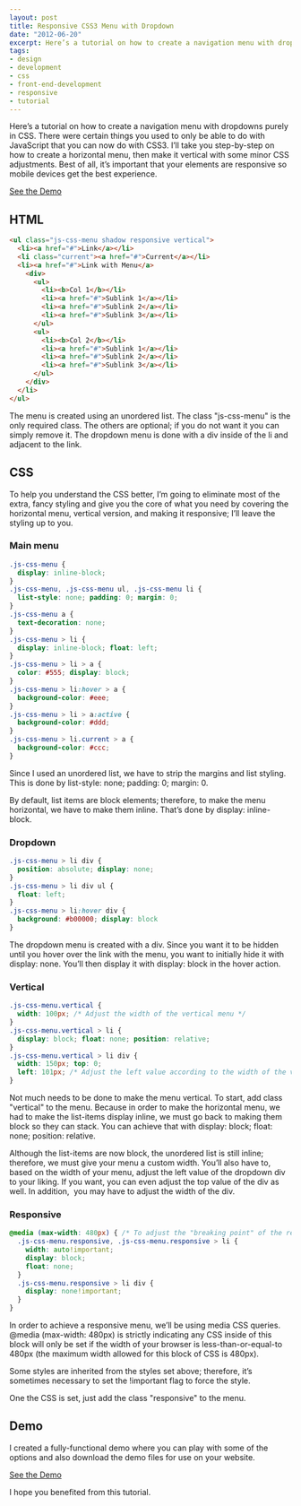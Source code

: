 ```yaml
---
layout: post
title: Responsive CSS3 Menu with Dropdown
date: "2012-06-20"
excerpt: Here’s a tutorial on how to create a navigation menu with dropdowns purely in CSS. I’ll take you step-by-step to make it horizontal, vertical, and responsive.
tags:
- design
- development
- css
- front-end-development
- responsive
- tutorial
---
```


Here’s a tutorial on how to create a navigation menu with dropdowns purely in CSS. There were certain things you used to only be able to do with JavaScript that you can now do with CSS3. I’ll take you step-by-step on how to create a horizontal menu, then make it vertical with some minor CSS adjustments. Best of all, it’s important that your elements are responsive so mobile devices get the best experience.

<a href="/responsive-css-menu-dropdown/">See the Demo</a>

## HTML

```html
<ul class="js-css-menu shadow responsive vertical">
  <li><a href="#">Link</a></li>
  <li class="current"><a href="#">Current</a></li>
  <li><a href="#">Link with Menu</a>
    <div>
      <ul>
        <li><b>Col 1</b></li>
        <li><a href="#">Sublink 1</a></li>
        <li><a href="#">Sublink 2</a></li>
        <li><a href="#">Sublink 3</a></li>
      </ul>
      <ul>
        <li><b>Col 2</b></li>
        <li><a href="#">Sublink 1</a></li>
        <li><a href="#">Sublink 2</a></li>
        <li><a href="#">Sublink 3</a></li>
      </ul>
    </div>
  </li>
</ul>
```

The menu is created using an unordered list. The class "js-css-menu" is the only required class. The others are optional; if you do not want it you can simply remove it. The dropdown menu is done with a div inside of the li and adjacent to the link.

## CSS

To help you understand the CSS better, I’m going to eliminate most of the extra, fancy styling and give you the core of what you need by covering the horizontal menu, vertical version, and making it responsive; I’ll leave the styling up to you.

### Main menu

```css
.js-css-menu {
  display: inline-block;
}
.js-css-menu, .js-css-menu ul, .js-css-menu li {
  list-style: none; padding: 0; margin: 0;
}
.js-css-menu a {
  text-decoration: none;
}
.js-css-menu > li {
  display: inline-block; float: left;
}
.js-css-menu > li > a {
  color: #555; display: block;
}
.js-css-menu > li:hover > a {
  background-color: #eee;
}
.js-css-menu > li > a:active {
  background-color: #ddd;
}
.js-css-menu > li.current > a {
  background-color: #ccc;
}
```

Since I used an unordered list, we have to strip the margins and list styling. This is done by <span class="highlight">list-style: none; padding: 0; margin: 0</span>.

By default, list items are block elements; therefore, to make the menu horizontal, we have to make them inline. That’s done by <span class="highlight">display: inline-block</span>.

### Dropdown

```css
.js-css-menu > li div {
  position: absolute; display: none;
}
.js-css-menu > li div ul {
  float: left;
}
.js-css-menu > li:hover div {
  background: #b00000; display: block
}
```

The dropdown menu is created with a div. Since you want it to be hidden until you hover over the link with the menu, you want to initially hide it with <span class="highlight">display: none</span>. You’ll then display it with <span class="highlight">display: block</span> in the hover action.

### Vertical

```css
.js-css-menu.vertical {
  width: 100px; /* Adjust the width of the vertical menu */
}
.js-css-menu.vertical > li {
  display: block; float: none; position: relative;
}
.js-css-menu.vertical > li div {
  width: 150px; top: 0;
  left: 101px; /* Adjust the left value according to the width of the vertical menu */
}
```

Not much needs to be done to make the menu vertical. To start, add class "vertical" to the menu. Because in order to make the horizontal menu, we had to make the list-items display inline, we must go back to making them block so they can stack. You can achieve that with <span class="highlight">display: block; float: none; position: relative</span>.

Although the list-items are now block, the unordered list is still inline; therefore, we must give your menu a custom width. You’ll also have to, based on the width of your menu, adjust the left value of the dropdown div to your liking. If you want, you can even adjust the top value of the div as well. In addition,  you may have to adjust the width of the div.

### Responsive

```css
@media (max-width: 480px) { /* To adjust the "breaking point" of the responsive menu, change 480px to a value of your choosing. */
  .js-css-menu.responsive, .js-css-menu.responsive > li {
    width: auto!important;
    display: block;
    float: none;
  }
  .js-css-menu.responsive > li div {
    display: none!important;
  }
}
```

In order to achieve a responsive menu, we’ll be using media CSS queries. <span class="highlight">@media (max-width: 480px)</span> is strictly indicating any CSS inside of this block will only be set if the width of your browser is less-than-or-equal-to 480px (the maximum width allowed for this block of CSS is 480px).

Some styles are inherited from the styles set above; therefore, it’s sometimes necessary to set the <span class="highlight">!important</span> flag to force the style.

One the CSS is set, just add the class "responsive" to the menu.

## Demo

I created a fully-functional demo where you can play with some of the options and also download the demo files for use on your website.

<a href="/responsive-css-menu-dropdown/">See the Demo</a>

I hope you benefited from this tutorial.
